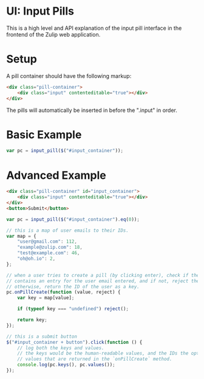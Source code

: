 # UI: Input Pills

This is a high level and API explanation of the input pill interface in the
frontend of the Zulip web application.

# Setup

A pill container should have the following markup:

```html
<div class="pill-container">
    <div class="input" contenteditable="true"></div>
</div>
```

The pills will automatically be inserted in before the ".input" in order.

# Basic Example

```js
var pc = input_pill($("#input_container"));
```

# Advanced Example

```html
<div class="pill-container" id="input_container">
    <div class="input" contenteditable="true"></div>
</div>
<button>Submit</button>
```

```js
var pc = input_pill($("#input_container").eq(0));

// this is a map of user emails to their IDs.
var map = {
    "user@gmail.com": 112,
    "example@zulip.com": 18,
    "test@example.com": 46,
    "oh@oh.io": 2,
};

// when a user tries to create a pill (by clicking enter), check if the map
// contains an entry for the user email entered, and if not, reject the entry.
// otherwise, return the ID of the user as a key.
pc.onPillCreate(function (value, reject) {
    var key = map[value];

    if (typeof key === "undefined") reject();

    return key;
});

// this is a submit button
$("#input_container + button").click(function () {
    // log both the keys and values.
    // the keys would be the human-readable values, and the IDs the optional
    // values that are returned in the `onPillCreate` method.
    console.log(pc.keys(), pc.values());
});
```
